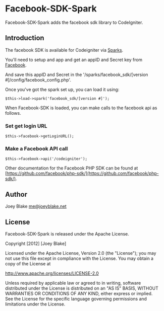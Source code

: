 Facebook-SDK-Spark
==============

Facebook-SDK-Spark adds the facebook sdk library to CodeIgniter.

Introduction
------------

The facebook SDK is available for Codeigniter via [Sparks](http://getsparks.org/install).

You'll need to setup and app and get an appID and Secret key from [Facebook](http://developer.facebook.com).

And save this appID and Secret in the '/sparks/facebook_sdk/[version #]/config/facebook_config.php'.

Once you've got the spark set up, you can load it using:

	$this->load->spark('facebook_sdk/[version #]');


When Facebook-SDK is loaded, you can make calls to the facebook api as follows.

### Set get login URL

	$this->facebook->getLoginURL();

### Make a Facebook API call

	$this->facebook->api('/codeigniter');

Other documentation for the Facebook PHP SDK can be found at [https://github.com/facebook/php-sdk/](https://github.com/facebook/php-sdk/).	

Author
------

Joey Blake <me@joeyblake.net>

License
-------

Facebook-SDK-Spark is released under the Apache License. 

Copyright [2012] [Joey Blake]

Licensed under the Apache License, Version 2.0 (the "License");
you may not use this file except in compliance with the License.
You may obtain a copy of the License at

   http://www.apache.org/licenses/LICENSE-2.0

Unless required by applicable law or agreed to in writing, software
distributed under the License is distributed on an "AS IS" BASIS,
WITHOUT WARRANTIES OR CONDITIONS OF ANY KIND, either express or implied.
See the License for the specific language governing permissions and
limitations under the License.